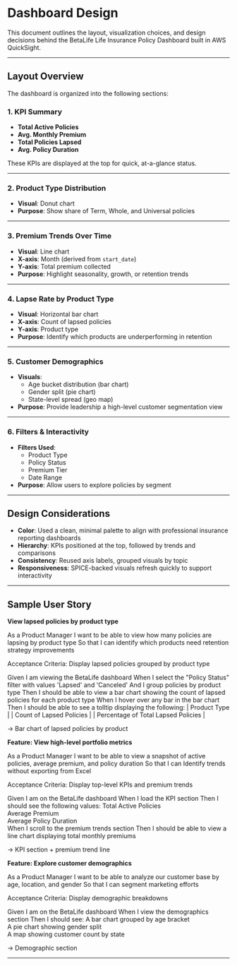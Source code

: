 # Dashboard Design

This document outlines the layout, visualization choices, and design decisions behind the BetaLife Life Insurance Policy Dashboard built in AWS QuickSight.

---

## Layout Overview

The dashboard is organized into the following sections:

### 1. **KPI Summary**
- **Total Active Policies**
- **Avg. Monthly Premium**
- **Total Policies Lapsed**
- **Avg. Policy Duration**

These KPIs are displayed at the top for quick, at-a-glance status.

---

### 2. **Product Type Distribution**
- **Visual**: Donut chart
- **Purpose**: Show share of Term, Whole, and Universal policies

---

### 3. **Premium Trends Over Time**
- **Visual**: Line chart
- **X-axis**: Month (derived from `start_date`)
- **Y-axis**: Total premium collected
- **Purpose**: Highlight seasonality, growth, or retention trends

---

### 4. **Lapse Rate by Product Type**
- **Visual**: Horizontal bar chart
- **X-axis**: Count of lapsed policies
- **Y-axis**: Product type
- **Purpose**: Identify which products are underperforming in retention

---

### 5. **Customer Demographics**
- **Visuals**:
  - Age bucket distribution (bar chart)
  - Gender split (pie chart)
  - State-level spread (geo map)
- **Purpose**: Provide leadership a high-level customer segmentation view

---

### 6. **Filters & Interactivity**
- **Filters Used**:
  - Product Type
  - Policy Status
  - Premium Tier
  - Date Range
- **Purpose**: Allow users to explore policies by segment

---

## Design Considerations

- **Color**: Used a clean, minimal palette to align with professional insurance reporting dashboards
- **Hierarchy**: KPIs positioned at the top, followed by trends and comparisons
- **Consistency**: Reused axis labels, grouped visuals by topic
- **Responsiveness**: SPICE-backed visuals refresh quickly to support interactivity

---

## Sample User Story 

**View lapsed policies by product type**
  
As a Product Manager
I want to be able to view how many policies are lapsing by product type
So that I can identify which products need retention strategy improvements

Acceptance Criteria: Display lapsed policies grouped by product type
  
  Given I am viewing the BetaLife dashboard
  When I select the "Policy Status" filter with values 'Lapsed' and 'Canceled'
  And I group policies by product type
  Then I should be able to view a bar chart showing the count of lapsed policies for each product type
  When I hover over any bar in the bar chart
  Then I should be able to see a tolltip displaying the following:
      | Product Type |
      | Count of Lapsed Policies |
      | Percentage of Total Lapsed Policies |  
      
  → Bar chart of lapsed policies by product

**Feature: View high-level portfolio metrics**

As a Product Manager
I want to be able to view a snapshot of active policies, average premium, and policy duration
So that I can Identify trends without exporting from Excel

Acceptance Criteria: Display top-level KPIs and premium trends

Given I am on the BetaLife dashboard
When I load the KPI section
Then I should see the following values:
  Total Active Policies       
  Average Premium             
  Average Policy Duration    
When I scroll to the premium trends section
Then I should be able to view a line chart displaying total monthly premiums

→ KPI section + premium trend line


**Feature: Explore customer demographics**

As a Product Manager
I want to be able to analyze our customer base by age, location, and gender
So that I can segment marketing efforts

Acceptance Criteria: Display demographic breakdowns

Given I am on the BetaLife dashboard
When I view the demographics section
Then I should see:
  A bar chart grouped by age bracket        
  A pie chart showing gender split          
  A map showing customer count by state     

  → Demographic section

---


